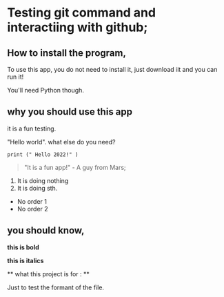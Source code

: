 # Testing git command and interactiing with github; 

## How to install the program,

To use this app, you do not need to install it, just download iit and you can run it!  

You'll need Python though. 

## why you should use this app

it is a fun testing. 

"Hello world". what else do you need?

```
print (" Hello 2022!" )

```


>"It is a fun app!"  - A guy from Mars; 

1. It is doing nothing
2. It is doing sth.

- No order 1
- No order 2

 
## you should know,

**this is bold**

__this is italics__ 


** what this project is for : ** 

Just to test the formant of the file. 


